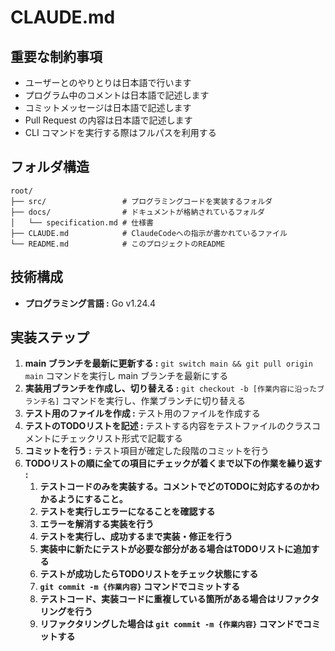 # CLAUDE.md

## 重要な制約事項

- ユーザーとのやりとりは日本語で行います
- プログラム中のコメントは日本語で記述します
- コミットメッセージは日本語で記述します
- Pull Request の内容は日本語で記述します
- CLI コマンドを実行する際はフルパスを利用する

## フォルダ構造

```text
root/
├── src/                 # プログラミングコードを実装するフォルダ
├── docs/                # ドキュメントが格納されているフォルダ
│   └── specification.md # 仕様書
├── CLAUDE.md            # ClaudeCodeへの指示が書かれているファイル
└── README.md            # このプロジェクトのREADME
```

## 技術構成

- **プログラミング言語 :** Go v1.24.4

## 実装ステップ

1. **main ブランチを最新に更新する :** `git switch main && git pull origin main` コマンドを実行し main ブランチを最新にする
2. **実装用ブランチを作成し、切り替える :** `git checkout -b [作業内容に沿ったブランチ名]` コマンドを実行し、作業ブランチに切り替える
3. **テスト用のファイルを作成 :** テスト用のファイルを作成する
4. **テストのTODOリストを記述 :** テストする内容をテストファイルのクラスコメントにチェックリスト形式で記載する
5. **コミットを行う :** テスト項目が確定した段階のコミットを行う
6. **TODOリストの順に全ての項目にチェックが着くまで以下の作業を繰り返す :**
    1. **テストコードのみを実装する。コメントでどのTODOに対応するのかわかるようにすること。**
    2. **テストを実行しエラーになることを確認する**
    3. **エラーを解消する実装を行う**
    4. **テストを実行し、成功するまで実装・修正を行う**
    5. **実装中に新たにテストが必要な部分がある場合はTODOリストに追加する**
    6. **テストが成功したらTODOリストをチェック状態にする**
    7. **`git commit -m {作業内容}` コマンドでコミットする**
    8. **テストコード、実装コードに重複している箇所がある場合はリファクタリングを行う**
    9. **リファクタリングした場合は `git commit -m {作業内容}` コマンドでコミットする**


